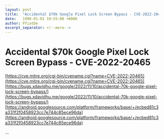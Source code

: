 ```yaml
---
layout: post
title:  "Accidental $70k Google Pixel Lock Screen Bypass - CVE-2022-20465"
date:   1990-01-01 19:55:00 +0000
author: PfiatDe
excerpt_separator: <!--more-->
---
```


# Accidental $70k Google Pixel Lock Screen Bypass - CVE-2022-20465
[https://cve.mitre.org/cgi-bin/cvename.cgi?name=CVE-2022-20465](https://cve.mitre.org/cgi-bin/cvename.cgi?name=CVE-2022-20465)
[https://bugs.xdavidhu.me/google/2022/11/10/accidental-70k-google-pixel-lock-screen-bypass/](https://bugs.xdavidhu.me/google/2022/11/10/accidental-70k-google-pixel-lock-screen-bypass/)
[https://android.googlesource.com/platform/frameworks/base/+/ecbed81c3a331f2f0458923cc7e744c85ece96da](https://android.googlesource.com/platform/frameworks/base/+/ecbed81c3a331f2f0458923cc7e744c85ece96da)

...
<!--more-->
